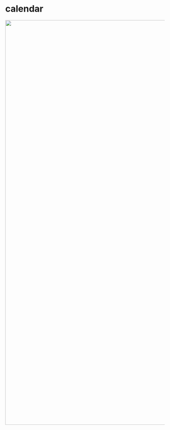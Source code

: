 # calendar

<img src="https://cdn.discordapp.com/attachments/773407242670178316/773407300316168262/2020-11-04_10-27-07.gif" data-canonical-src="https://gyazo.com/eb5c5741b6a9a16c692170a41a49c858.png" width="720" height="1280" />
